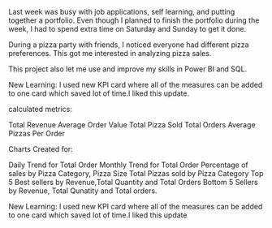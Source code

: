 Last week was busy with job applications, self learning, and putting together a portfolio. Even though I planned to finish the portfolio during the week, I had to spend extra time on Saturday and Sunday to get it done.

During a pizza party with friends, I noticed everyone had different pizza preferences. This got me interested in analyzing pizza sales.

This project also let me use and improve my skills in Power BI and SQL.

New Learning: I used new KPI card where all of the measures can be added to one card which saved lot of time.I liked this update.

calculated metrics:

Total Revenue
Average Order Value
Total Pizza Sold
Total Orders
Average Pizzas Per Order

Charts Created for:

Daily Trend for Total Order
Monthly Trend for Total Order
Percentage of sales by Pizza Category, Pizza Size
Total Pizzas sold by Pizza Category
Top 5 Best sellers by Revenue,Total Quantity and Total Orders
Bottom 5 Sellers by Revenue, Total Qunatity and Total orders.

New Learning: I used new KPI card where all of the measures can be added to one card  which saved lot of time.I liked this update
